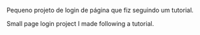 Pequeno projeto de login de página que fiz seguindo um tutorial.


Small page login project I made following a tutorial.

